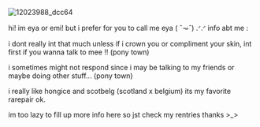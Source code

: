 ![12023988_dcc64](https://github.com/user-attachments/assets/d8905d1a-0110-4275-8d4c-08537278a1d0)

hi! im eya or emi! but i prefer for you to call me eya  ( ˆ𐃷ˆ) .ᐟ.ᐟ
info abt me :  

i dont really int that much unless if i crown you or compliment your skin, int first if you wanna talk to mee !! (pony town) 

i sometimes might not respond since i may be talking to my friends or maybe doing other stuff... (pony town) 

i really like hongice and scotbelg (scotland x belgium) its my favorite rarepair ok.

im too lazy to fill up more info here so jst check my rentries thanks >_>
